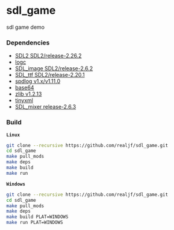# sdl_game

sdl game demo

### Dependencies

- [SDL2 SDL2/release-2.26.2](https://github.com/libsdl-org/SDL/tree/SDL2)
- [logc](https://github.com/realjf/logc.git)
- [SDL_image SDL2/release-2.6.2](https://github.com/libsdl-org/SDL_image.git)
- [SDL_ttf SDL2/release-2.20.1](https://github.com/libsdl-org/SDL_ttf.git)
- [spdlog v1.x/v1.11.0](https://github.com/gabime/spdlog.git)
- [base64](https://github.com/ReneNyffenegger/cpp-base64.git)
- [zlib v1.2.13](https://github.com/madler/zlib.git)
- [tinyxml](https://github.com/realjf/tinyxml.git)
- [SDL_mixer release-2.6.3](https://github.com/libsdl-org/SDL_mixer.git)

### Build

**`Linux`**

```sh
git clone --recursive https://github.com/realjf/sdl_game.git
cd sdl_game
make pull_mods
make deps
make build
make run
```

**`Windows`**

```sh
git clone --recursive https://github.com/realjf/sdl_game.git
cd sdl_game
make pull_mods
make deps
make build PLAT=WINDOWS
make run PLAT=WINDOWS

```

